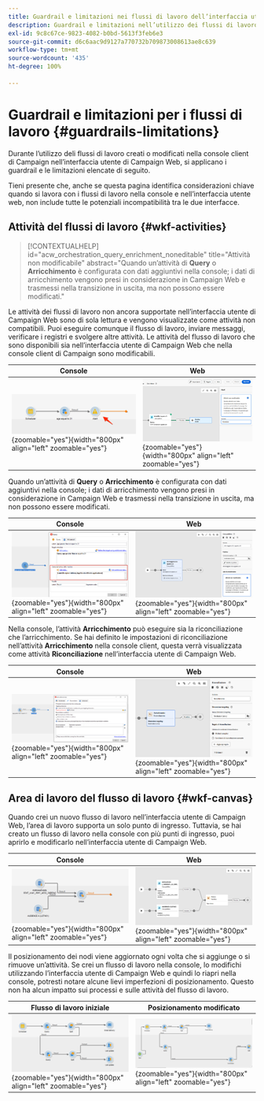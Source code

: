 ```yaml
---
title: Guardrail e limitazioni nei flussi di lavoro dell’interfaccia utente di Campaign Web
description: Guardrail e limitazioni nell’utilizzo dei flussi di lavoro nell’interfaccia utente web di Campaign
exl-id: 9c8c67ce-9823-4082-b0bd-5613f3feb6e3
source-git-commit: d6c6aac9d9127a770732b709873008613ae8c639
workflow-type: tm+mt
source-wordcount: '435'
ht-degree: 100%

---
```


# Guardrail e limitazioni per i flussi di lavoro {#guardrails-limitations}

Durante l’utilizzo deli flussi di lavoro creati o modificati nella console client di Campaign nell’interfaccia utente di Campaign Web, si applicano i guardrail e le limitazioni elencate di seguito.

Tieni presente che, anche se questa pagina identifica considerazioni chiave quando si lavora con i flussi di lavoro nella console e nell’interfaccia utente web, non include tutte le potenziali incompatibilità tra le due interfacce.

## Attività del flussi di lavoro {#wkf-activities}

>[!CONTEXTUALHELP]
>id="acw_orchestration_query_enrichment_noneditable"
>title="Attività non modificabile"
>abstract="Quando un’attività di **Query** o **Arricchimento** è configurata con dati aggiuntivi nella console; i dati di arricchimento vengono presi in considerazione in Campaign Web e trasmessi nella transizione in uscita, ma non possono essere modificati."

Le attività dei flussi di lavoro non ancora supportate nell’interfaccia utente di Campaign Web sono di sola lettura e vengono visualizzate come attività non compatibili. Puoi eseguire comunque il flusso di lavoro, inviare messaggi, verificare i registri e svolgere altre attività. Le attività del flusso di lavoro che sono disponibili sia nell’interfaccia utente di Campaign Web che nella console client di Campaign sono modificabili.

| Console | Web |
| --- | --- |
| ![Schermata che mostra le limitazioni delle attività nella console](assets/limitations-activities-console.png){zoomable="yes"}{width="800px" align="left" zoomable="yes"} | ![Schermata che mostra le limitazioni delle attività nell’interfaccia web](assets/limitations-activities-web.png){zoomable="yes"}{width="800px" align="left" zoomable="yes"} |

Quando un’attività di **Query** o **Arricchimento** è configurata con dati aggiuntivi nella console; i dati di arricchimento vengono presi in considerazione in Campaign Web e trasmessi nella transizione in uscita, ma non possono essere modificati.

| Console | Web |
| --- | --- |
| ![Schermata che mostra le limitazioni delle opzioni nella console](assets/limitations-options-console.png){zoomable="yes"}{width="800px" align="left" zoomable="yes"} | ![Schermata che mostra le limitazioni delle opzioni nell’interfaccia web](assets/limitations-options-web.png){zoomable="yes"}{width="800px" align="left" zoomable="yes"} |

Nella console, l’attività **Arricchimento** può eseguire sia la riconciliazione che l’arricchimento. Se hai definito le impostazioni di riconciliazione nell’attività **Arricchimento** nella console client, questa verrà visualizzata come attività **Riconciliazione** nell’interfaccia utente di Campaign Web.

| Console | Web |
| --- | --- |
| ![Schermata che mostra l’attività Arricchimento nella console](assets/limitations-enrichment-console.png){zoomable="yes"}{width="800px" align="left" zoomable="yes"} | ![Schermata che mostra l’attività Arricchimento nell’interfaccia web](assets/limitations-enrichment-web.png){zoomable="yes"}{width="800px" align="left" zoomable="yes"} |

## Area di lavoro del flusso di lavoro {#wkf-canvas}

Quando crei un nuovo flusso di lavoro nell’interfaccia utente di Campaign Web, l’area di lavoro supporta un solo punto di ingresso. Tuttavia, se hai creato un flusso di lavoro nella console con più punti di ingresso, puoi aprirlo e modificarlo nell’interfaccia utente di Campaign Web.

| Console | Web |
| --- | --- |
| ![Schermata che mostra più punti di ingresso nella console](assets/limitations-multiple-console.png){zoomable="yes"}{width="800px" align="left" zoomable="yes"} | ![Schermata che mostra più punti di ingresso nell’interfaccia web](assets/limitations-multiple-web.png){zoomable="yes"}{width="800px" align="left" zoomable="yes"} |

Il posizionamento dei nodi viene aggiornato ogni volta che si aggiunge o si rimuove un’attività. Se crei un flusso di lavoro nella console, lo modifichi utilizzando l’interfaccia utente di Campaign Web e quindi lo riapri nella console, potresti notare alcune lievi imperfezioni di posizionamento. Questo non ha alcun impatto sui processi e sulle attività del flusso di lavoro.

| Flusso di lavoro iniziale | Posizionamento modificato |
| --- | --- |
| ![Schermata che mostra il posizionamento iniziale del flusso di lavoro](assets/limitations-positioning1.png){zoomable="yes"}{width="800px" align="left" zoomable="yes"} | ![Schermata che mostra il posizionamento dopo le modifiche apportate](assets/limitations-positioning2.png){zoomable="yes"}{width="800px" align="left" zoomable="yes"} |